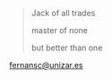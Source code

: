 > Jack of all trades
> 
> master of none
> 
> but better than one

fernansc@unizar.es

<!---
Phern4ndo/Phern4ndo is a ✨ special ✨ repository because its `README.md` (this file) appears on your GitHub profile.
You can click the Preview link to take a look at your changes.
--->
